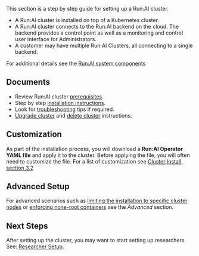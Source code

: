 This section is a step by step guide for setting up a Run:AI cluster. 

* A Run:AI cluster is installed on top of a Kubernetes cluster.
* A Run:AI cluster connects to the Run:AI backend on the cloud. The backend provides a control point as well as a monitoring and control user interface for Administrators.
* A customer may have multiple Run:AI Clusters, all connecting to a single backend.

For additional details see the [Run:AI system components](../../home/components.md)

## Documents

* Review Run:AI cluster [prerequisites](cluster-prerequisites.md).
* Step by step [installation instructions](cluster-install.md).
* Look for [troubleshooting](cluster-troubleshooting.md) tips if required.
* [Upgrade cluster](Upgrading-Cluster-Install.md) and [delete cluster](Deleting-Cluster-Install.md) instructions. 


## Customization

As part of the installation process, you will download a __Run:AI Operator YAML file__ and apply it to the cluster. Before applying the file, you will often need to customize the file. For a list of customization see [Cluster Install, section 3.2](../Installing-Run-AI-on-an-on-premise-Kubernetes-Cluster/#step-32-customized-installation)

## Advanced Setup

For advanced scenarios such as [limiting the installation to specific cluster nodes](limit-runai-install-to-specific-nodes.md) or [enforcing none-root containers](enforce-run-as-user.md) see the _Advanced_ section.

## Next Steps

After setting up the cluster, you may want to start setting up researchers. See: [Researcher Setup](../Researcher-Setup/researcher-setup-intro.md).

